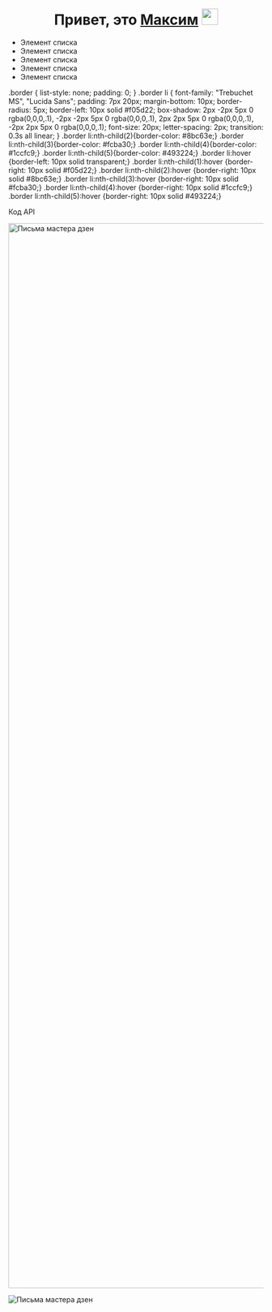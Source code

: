 <h1 align="center">Привет, это <a href="https://github.com/TheFl1ppy" target="_blank">Максим</a> 
<img src="https://github.com/blackcater/blackcater/raw/main/images/Hi.gif" height="32"/></h1>

<ul class="border">
  <li>Элемент списка</li>
  <li>Элемент списка</li>
  <li>Элемент списка</li>
  <li>Элемент списка</li>
  <li>Элемент списка</li>
</ul>

.border {
list-style: none;
padding: 0;
}
.border li {
font-family: "Trebuchet MS", "Lucida Sans";
padding: 7px 20px;
margin-bottom: 10px;
border-radius: 5px;
border-left: 10px solid #f05d22; 
box-shadow: 2px -2px 5px 0 rgba(0,0,0,.1),
     -2px -2px 5px 0 rgba(0,0,0,.1),
    2px 2px 5px 0 rgba(0,0,0,.1),
    -2px 2px 5px 0 rgba(0,0,0,.1);
font-size: 20px;
letter-spacing: 2px;
transition: 0.3s all linear;
}
.border li:nth-child(2){border-color: #8bc63e;}
.border li:nth-child(3){border-color: #fcba30;}
.border li:nth-child(4){border-color: #1ccfc9;}
.border li:nth-child(5){border-color: #493224;}
.border li:hover {border-left: 10px solid transparent;}
.border li:nth-child(1):hover {border-right: 10px solid #f05d22;}
.border li:nth-child(2):hover {border-right: 10px solid #8bc63e;}
.border li:nth-child(3):hover {border-right: 10px solid #fcba30;}
.border li:nth-child(4):hover {border-right: 10px solid #1ccfc9;}
.border li:nth-child(5):hover {border-right: 10px solid #493224;}

<head>
  <meta charset="utf-8">
  Код API
 </head>
 <body>
  <p> <img src="https://github.com/TheFl1ppy/Assets/blob/main/code.png" align="middle" height="2100" alt="Письма мастера дзен"></p>
  <p> <img src="https://github.com/TheFl1ppy/Assets/blob/main/site1.png" align="middle" alt="Письма мастера дзен"></p>
 </body>
